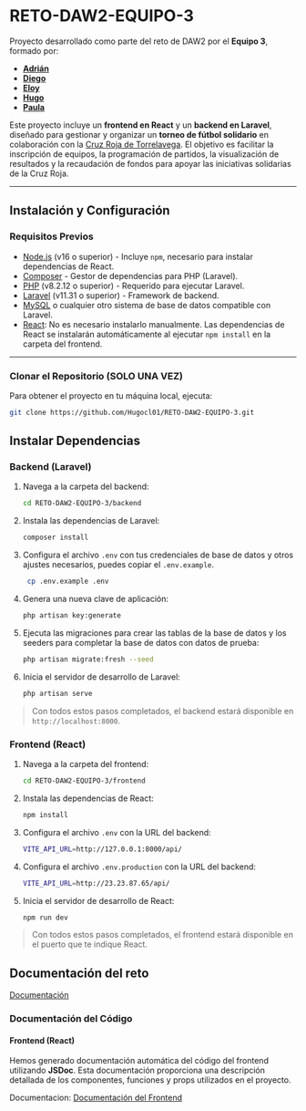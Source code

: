 # RETO-DAW2-EQUIPO-3

Proyecto desarrollado como parte del reto de DAW2 por el **Equipo 3**, formado por:  
- **[Adrián](https://github.com/adriantresgallo)**  
- **[Diego](https://github.com/DiegoFerF)**  
- **[Eloy](https://github.com/4K4smol)**  
- **[Hugo](https://github.com/Hugocl01)**  
- **[Paula](https://github.com/paularivero22)**  

Este proyecto incluye un **frontend en React** y un **backend en Laravel**, diseñado para gestionar y organizar un **torneo de fútbol solidario** en colaboración con la [Cruz Roja de Torrelavega](https://cercadeti.cruzroja.es/ligasolidariadeformacionprofesional). El objetivo es facilitar la inscripción de equipos, la programación de partidos, la visualización de resultados y la recaudación de fondos para apoyar las iniciativas solidarias de la Cruz Roja.

---

## Instalación y Configuración

### Requisitos Previos

- [Node.js](https://nodejs.org/) (v16 o superior) - Incluye `npm`, necesario para instalar dependencias de React.
- [Composer](https://getcomposer.org/) - Gestor de dependencias para PHP (Laravel).
- [PHP](https://www.php.net/) (v8.2.12 o superior) - Requerido para ejecutar Laravel.
- [Laravel](https://laravel.com/) (v11.31 o superior) - Framework de backend.
- [MySQL](https://www.mysql.com/) o cualquier otro sistema de base de datos compatible con Laravel.
- [React](https://es.react.dev/): No es necesario instalarlo manualmente. Las dependencias de React se instalarán automáticamente al ejecutar `npm install` en la carpeta del frontend.
---

### Clonar el Repositorio (SOLO UNA VEZ)
Para obtener el proyecto en tu máquina local, ejecuta:
```bash
git clone https://github.com/Hugocl01/RETO-DAW2-EQUIPO-3.git
```

## Instalar Dependencias

### Backend (Laravel)

1. Navega a la carpeta del backend:
    ```bash
    cd RETO-DAW2-EQUIPO-3/backend
    ```

2. Instala las dependencias de Laravel:
    ```bash
    composer install
    ```

3. Configura el archivo `.env` con tus credenciales de base de datos y otros ajustes necesarios, puedes copiar el `.env.example`.
   ```bash
    cp .env.example .env
    ```

4. Genera una nueva clave de aplicación:
    ```bash
    php artisan key:generate
    ```

5. Ejecuta las migraciones para crear las tablas de la base de datos y los seeders para completar la base de datos con datos de prueba:
    ```bash
    php artisan migrate:fresh --seed
    ```

6. Inicia el servidor de desarrollo de Laravel:
    ```bash
    php artisan serve
    ```

> Con todos estos pasos completados, el backend estará disponible en `http://localhost:8000`.

### Frontend (React)

1. Navega a la carpeta del frontend:
    ```bash
    cd RETO-DAW2-EQUIPO-3/frontend
    ```

2. Instala las dependencias de React:
    ```bash
    npm install
    ```

3. Configura el archivo `.env` con la URL del backend:
    ```bash
    VITE_API_URL=http://127.0.0.1:8000/api/
    ```

4. Configura el archivo `.env.production` con la URL del backend:
    ```bash
    VITE_API_URL=http://23.23.87.65/api/
    ```

5. Inicia el servidor de desarrollo de React:
    ```bash
    npm run dev
    ```

> Con todos estos pasos completados, el frontend estará disponible en el puerto que te indique React.

## Documentación del reto

[Documentación](Documentacion/Documentacion%20del%20Reto%20-%20Markdown/documentacionReto.md)

### Documentación del Código

#### Frontend (React)
Hemos generado documentación automática del código del frontend utilizando **JSDoc**. Esta documentación proporciona una descripción detallada de los componentes, funciones y props utilizados en el proyecto.

Documentacion: [Documentación del Frontend](/frontend/docs/index.html)